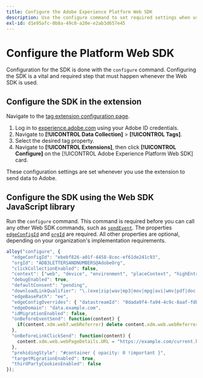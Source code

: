```yaml
---
title: Configure the Adobe Experience Platform Web SDK
description: Use the configure command to set required settings when using the Web SDK.
exl-id: d1e95afc-0b8a-49c0-a20e-e2ab3d657e45
---
```

# Configure the Platform Web SDK

Configuration for the SDK is done with the `configure` command. Configuring the SDK is a vital and required step that must happen whenever the Web SDK is used.

## Configure the SDK in the extension

Navigate to the [tag extension configuration page](/help/tags/extensions/client/web-sdk/web-sdk-extension-configuration.md).

1. Log in to [experience.adobe.com](https://experience.adobe.com) using your Adobe ID credentials.
1. Navigate to **[!UICONTROL Data Collection]** > **[!UICONTROL Tags]**.
1. Select the desired tag property.
1. Navigate to **[!UICONTROL Extensions]**, then click **[!UICONTROL Configure]** on the [!UICONTROL Adobe Experience Platform Web SDK] card.

These configuration settings are set whenever you use the extension to send data to Adobe.

## Configure the SDK using the Web SDK JavaScript library

Run the `configure` command. This command is required before you can call any other Web SDK commands, such as [`sendEvent`](../sendevent/overview.md). The properties [`edgeConfigId`](edgeconfigid.md) and [`orgId`](orgid.md) are required. All other properties are optional, depending on your organization's implementation requirements.

```js
alloy("configure", {
  "edgeConfigId": "ebebf826-a01f-4458-8cec-ef61de241c93",
  "orgId": "ADB3LETTERSANDNUMBERS@AdobeOrg",
  "clickCollectionEnabled": false,
  "context": ["web", "device", "environment", "placeContext", "highEntropyUserAgentHints"],
  "debugEnabled": true,
  "defaultConsent": "pending",
  "downloadLinkQualifier": "\.(exe|zip|wav|mp3|mov|mpg|avi|wmv|pdf|doc|docx|xls|xlsx|ppt|pptx)$",
  "edgeBasePath": "ee",
  "edgeConfigOverrides": { "datastreamId": "0dada9f4-fa94-4c9c-8aaf-fdbac6c56287" },
  "edgeDomain": "data.example.com",
  "idMigrationEnabled": false,
  "onBeforeEventSend": function(content) {
    if(content.xdm.web?.webReferrer) delete content.xdm.web.webReferrer.URL;
  },
  "onBeforeLinkClickSend": function(content) {
    content.xdm.web.webPageDetails.URL = "https://example.com/current.html";
  },
  "prehidingStyle": "#container { opacity: 0 !important }",
  "targetMigrationEnabled": true,
  "thirdPartyCookiesEnabled": false
});
```
